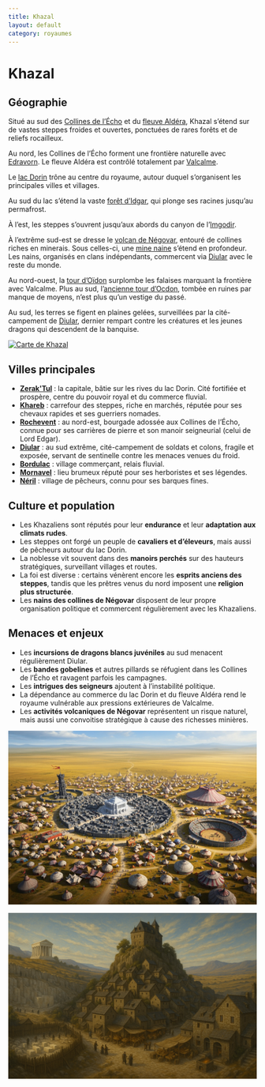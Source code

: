 ```yaml
---
title: Khazal
layout: default
category: royaumes
---
```

# Khazal

## Géographie

Situé au sud des [Collines de l’Écho](../lieux/colline-echo.md) et du [fleuve Aldéra](../fleuves/aldera.md), Khazal s’étend sur de vastes steppes froides et ouvertes, ponctuées de rares forêts et de reliefs rocailleux.  

Au nord, les Collines de l’Écho forment une frontière naturelle avec [Edravorn](../royaumes/edravorn.md). Le fleuve Aldéra est contrôlé totalement par [Valcalme](../royaumes/valcalme.md).  

Le [lac Dorin](../lieux/lac_dorin.md) trône au centre du royaume, autour duquel s’organisent les principales villes et villages.  

Au sud du lac s’étend la vaste [forêt d’Idgar](../lieux/foret-idgar.md), qui plonge ses racines jusqu’au permafrost.  

À l’est, les steppes s’ouvrent jusqu’aux abords du canyon de l’[Imgodir](../fleuves/imgodir.md).  

À l’extrême sud-est se dresse le [volcan de Négovar](../lieux/negovar.md), entouré de collines riches en minerais. Sous celles-ci, une [mine naine](../lieux/mine-naine.md) s’étend en profondeur. Les nains, organisés en clans indépendants, commercent via [Diular](../villes/diular.md) avec le reste du monde.  

Au nord-ouest, la [tour d’Oïdon](../lieux/tour-oidon.md) surplombe les falaises marquant la frontière avec Valcalme. Plus au sud, l’[ancienne tour d’Ocdon](../lieux/tour-ocdon.md), tombée en ruines par manque de moyens, n’est plus qu’un vestige du passé.  

Au sud, les terres se figent en plaines gelées, surveillées par la cité-campement de [Diular](../villes/diular.md), dernier rempart contre les créatures et les jeunes dragons qui descendent de la banquise.

<a href="../../images/Khazal.jpg" class="glightbox" data-gallery="khazal">
  <img src="../../images/Khazal.jpg" alt="Carte de Khazal" />
</a>


## Villes principales

- **[Zerak'Tul](../villes/zeraktul.md)** : la capitale, bâtie sur les rives du lac Dorin. Cité fortifiée et prospère, centre du pouvoir royal et du commerce fluvial.  
- **[Khareb](../villes/khareb.md)** : carrefour des steppes, riche en marchés, réputée pour ses chevaux rapides et ses guerriers nomades.  
- **[Rochevent](../villes/rochevent.md)** : au nord-est, bourgade adossée aux Collines de l’Écho, connue pour ses carrières de pierre et son manoir seigneurial (celui de Lord Edgar).  
- **[Diular](../villes/diular.md)** : au sud extrême, cité-campement de soldats et colons, fragile et exposée, servant de sentinelle contre les menaces venues du froid.  
- **[Bordulac](../villes/bordulac.md)** : village commerçant, relais fluvial.  
- **[Mornavel](../villes/mornavel.md)** : lieu brumeux réputé pour ses herboristes et ses légendes.  
- **[Néril](../villes/neril.md)** : village de pêcheurs, connu pour ses barques fines.  



## Culture et population

- Les Khazaliens sont réputés pour leur **endurance** et leur **adaptation aux climats rudes**.  
- Les steppes ont forgé un peuple de **cavaliers et d’éleveurs**, mais aussi de pêcheurs autour du lac Dorin.  
- La noblesse vit souvent dans des **manoirs perchés** sur des hauteurs stratégiques, surveillant villages et routes.  
- La foi est diverse : certains vénèrent encore les **esprits anciens des steppes**, tandis que les prêtres venus du nord imposent une **religion plus structurée**.  
- Les **nains des collines de Négovar** disposent de leur propre organisation politique et commercent régulièrement avec les Khazaliens.  



## Menaces et enjeux

- Les **incursions de dragons blancs juvéniles** au sud menacent régulièrement Diular.  
- Les **bandes gobelines** et autres pillards se réfugient dans les Collines de l’Écho et ravagent parfois les campagnes.  
- Les **intrigues des seigneurs** ajoutent à l’instabilité politique.  
- La dépendance au commerce du lac Dorin et du fleuve Aldéra rend le royaume vulnérable aux pressions extérieures de Valcalme.  
- Les **activités volcaniques de Négovar** représentent un risque naturel, mais aussi une convoitise stratégique à cause des richesses minières.  

<div class="gallery">
  <a href="../../images/khareb.png" class="glightbox" data-gallery="vaultclos" 
     data-title="Ville de Khareb" 
     data-description="La guilde des cavaliers au centre de la ville, le cirque, l'hippodrome et la flèche des steppes.">
    <img src="../../images/khareb.png" alt="Ville de Khareb"/>
  </a>

  <a href="../../images/rochevent.png" class="glightbox" data-gallery="vaultclos" 
     data-title="Rochevent">
    <img src="../../images/rochevent.png" alt="Rochevent"/>
  </a>
</div>

<script>
  const lightbox = GLightbox({
    selector: '.glightbox'
  });
</script>

